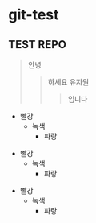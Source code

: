 # git-test
TEST REPO
---------
> 안녕
> > 하세요
> > 유지원
> > > 입니다

* 빨강
  * 녹색
    * 파랑
+ 빨강
  + 녹색
    + 파랑
- 빨강
  - 녹색
      - 파랑
